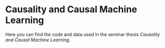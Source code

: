 # Causality and Causal Machine Learning

Here you can find the code and data used in the seminar thesis *Causality and Causal Machine Learning*.
